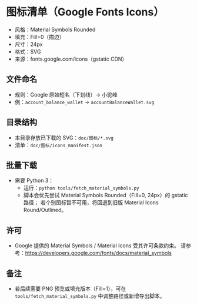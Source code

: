 # 图标清单（Google Fonts Icons）

- 风格：Material Symbols Rounded
- 填充：Fill=0（描边）
- 尺寸：24px
- 格式：SVG
- 来源：fonts.google.com/icons（gstatic CDN）

## 文件命名
- 规则：Google 原始短名（下划线）→ 小驼峰
- 例：`account_balance_wallet` → `accountBalanceWallet.svg`

## 目录结构
- 本目录存放已下载的 SVG：`doc/图标/*.svg`
- 清单：`doc/图标/icons_manifest.json`

## 批量下载
- 需要 Python 3：
  - 运行：`python tools/fetch_material_symbols.py`
  - 脚本会优先尝试 Material Symbols Rounded（Fill=0, 24px）的 gstatic 路径；
    若个别图标暂不可用，将回退到旧版 Material Icons Round/Outlined。

## 许可
- Google 提供的 Material Symbols / Material Icons 受其许可条款约束。
  请参考：https://developers.google.com/fonts/docs/material_symbols

## 备注
- 若后续需要 PNG 预览或填充版本（Fill=1），可在 `tools/fetch_material_symbols.py` 中调整路径或新增导出脚本。
